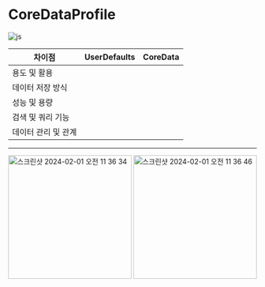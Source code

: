 # CoreDataProfile
![js](https://img.shields.io/badge/Swift-FA7343?style=for-the-badge&logo=swift&logoColor=white)

|차이점|UserDefaults|**CoreData**|
|------|---|---|
|용도 및 활용|||
|데이터 저장 방식|||
|성능 및 용량|||
|검색 및 쿼리 기능|||
|데이터 관리 및 관계|||

---

<img width="250" alt="스크린샷 2024-02-01 오전 11 36 34" src="https://github.com/JosephSeong/CoreDataProfile/assets/48307813/009ef953-35cb-4944-b6a3-c18ba4584c0e">

<img width="250" alt="스크린샷 2024-02-01 오전 11 36 46" src="https://github.com/JosephSeong/CoreDataProfile/assets/48307813/3c10c8cd-02e8-4706-8a90-4fc917c2da25">

